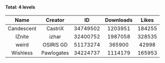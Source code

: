 #### Total: 4 levels

| Name | Creator | ID | Downloads | Likes |
|:---:|:---:|:---:|:---:|:---:|
| Candescent | CastriX | 34749502 | 1203951 | 184255
| IZnite | izhar | 32400752 | 1987058 | 328535
| weird | OSIRIS GD | 51173274 | 365900 | 42998
| Wishless | Pawlogates | 34224737 | 1114179 | 165953
